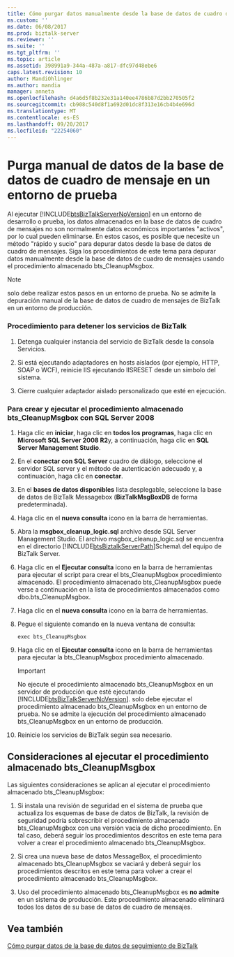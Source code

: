 ```yaml
---
title: Cómo purgar datos manualmente desde la base de datos de cuadro de mensajes en un entorno de prueba | Documentos de Microsoft
ms.custom: ''
ms.date: 06/08/2017
ms.prod: biztalk-server
ms.reviewer: ''
ms.suite: ''
ms.tgt_pltfrm: ''
ms.topic: article
ms.assetid: 398991a9-344a-487a-a817-dfc97d48ebe6
caps.latest.revision: 10
author: MandiOhlinger
ms.author: mandia
manager: anneta
ms.openlocfilehash: d4a6d5f8b232e31a140ee4786b87d2bb270505f2
ms.sourcegitcommit: cb908c540d8f1a692d01dc8f313e16cb4b4e696d
ms.translationtype: MT
ms.contentlocale: es-ES
ms.lasthandoff: 09/20/2017
ms.locfileid: "22254060"
---
```

# <a name="how-to-manually-purge-data-from-the-messagebox-database-in-a-test-environment"></a>Purga manual de datos de la base de datos de cuadro de mensaje en un entorno de prueba
Al ejecutar [!INCLUDE[btsBizTalkServerNoVersion](../includes/btsbiztalkservernoversion-md.md)] en un entorno de desarrollo o prueba, los datos almacenados en la base de datos de cuadro de mensajes no son normalmente datos económicos importantes "activos", por lo cual pueden eliminarse. En estos casos, es posible que necesite un método "rápido y sucio" para depurar datos desde la base de datos de cuadro de mensajes. Siga los procedimientos de este tema para depurar datos manualmente desde la base de datos de cuadro de mensajes usando el procedimiento almacenado bts_CleanupMsgbox.  
  
> [!NOTE]
>  solo debe realizar estos pasos en un entorno de prueba. No se admite la depuración manual de la base de datos de cuadro de mensajes de BizTalk en un entorno de producción.  
  
### <a name="to-stop-biztalk-services"></a>Procedimiento para detener los servicios de BizTalk  
  
1.  Detenga cualquier instancia del servicio de BizTalk desde la consola Servicios.  
  
2.  Si está ejecutando adaptadores en hosts aislados (por ejemplo, HTTP, SOAP o WCF), reinicie IIS ejecutando IISRESET desde un símbolo del sistema.  
  
3.  Cierre cualquier adaptador aislado personalizado que esté en ejecución.  
  
### <a name="to-create-and-execute-the-btscleanupmsgbox-stored-procedure-using-sql-server-2008"></a>Para crear y ejecutar el procedimiento almacenado bts_CleanupMsgbox con SQL Server 2008  
  
1.  Haga clic en **iniciar**, haga clic en **todos los programas**, haga clic en **Microsoft SQL Server 2008 R2**y, a continuación, haga clic en **SQL Server Management Studio**.  
  
2.  En el **conectar con SQL Server** cuadro de diálogo, seleccione el servidor SQL server y el método de autenticación adecuado y, a continuación, haga clic en **conectar**.  
  
3.  En el **bases de datos disponibles** lista desplegable, seleccione la base de datos de BizTalk Messagebox (**BizTalkMsgBoxDB** de forma predeterminada).  
  
4.  Haga clic en el **nueva consulta** icono en la barra de herramientas.  
  
5.  Abra la **msgbox_cleanup_logic.sql** archivo desde SQL Server Management Studio. El archivo msgbox_cleanup_logic.sql se encuentra en el directorio [!INCLUDE[btsBiztalkServerPath](../includes/btsbiztalkserverpath-md.md)]Schema\ del equipo de BizTalk Server.  
  
6.  Haga clic en el **Ejecutar consulta** icono en la barra de herramientas para ejecutar el script para crear el bts_CleanupMsgbox procedimiento almacenado. El procedimiento almacenado bts_CleanupMsgbox puede verse a continuación en la lista de procedimientos almacenados como dbo.bts_CleanupMsgbox.  
  
7.  Haga clic en el **nueva consulta** icono en la barra de herramientas.  
  
8.  Pegue el siguiente comando en la nueva ventana de consulta:  
  
    ```  
    exec bts_CleanupMsgbox  
    ```  
  
9. Haga clic en el **Ejecutar consulta** icono en la barra de herramientas para ejecutar la bts_CleanupMsgbox procedimiento almacenado.  
  
    > [!IMPORTANT]
    >  No ejecute el procedimiento almacenado bts_CleanupMsgbox en un servidor de producción que esté ejecutando [!INCLUDE[btsBizTalkServerNoVersion](../includes/btsbiztalkservernoversion-md.md)]. solo debe ejecutar el procedimiento almacenado bts_CleanupMsgbox en un entorno de prueba. No se admite la ejecución del procedimiento almacenado bts_CleanupMsgbox en un entorno de producción.  
  
10. Reinicie los servicios de BizTalk según sea necesario.  
  
## <a name="considerations-when-running-the-btscleanupmsgbox-stored-procedure"></a>Consideraciones al ejecutar el procedimiento almacenado bts_CleanupMsgbox  
 Las siguientes consideraciones se aplican al ejecutar el procedimiento almacenado bts_CleanupMsgbox:  
  
1.  Si instala una revisión de seguridad en el sistema de prueba que actualiza los esquemas de base de datos de BizTalk, la revisión de seguridad podría sobrescribir el procedimiento almacenado bts_CleanupMsgbox con una versión vacía de dicho procedimiento. En tal caso, deberá seguir los procedimientos descritos en este tema para volver a crear el procedimiento almacenado bts_CleanupMsgbox.  
  
2.  Si crea una nueva base de datos MessageBox, el procedimiento almacenado bts_CleanupMsgbox se vaciará y deberá seguir los procedimientos descritos en este tema para volver a crear el procedimiento almacenado bts_CleanupMsgbox.  
  
3.  Uso del procedimiento almacenado bts_CleanupMsgbox es **no admite** en un sistema de producción. Este procedimiento almacenado eliminará todos los datos de su base de datos de cuadro de mensajes.  
  
## <a name="see-also"></a>Vea también  
 [Cómo purgar datos de la base de datos de seguimiento de BizTalk](../core/how-to-purge-data-from-the-biztalk-tracking-database.md)